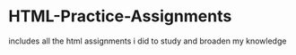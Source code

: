 # HTML-Practice-Assignments
includes all the html assignments i did to study and broaden my knowledge
